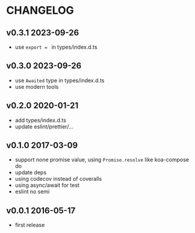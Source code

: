 # CHANGELOG

## v0.3.1 2023-09-26

- use `export = ` in types/index.d.ts

## v0.3.0 2023-09-26

- use `Awaited` type in types/index.d.ts
- use modern tools

## v0.2.0 2020-01-21

- add types/index.d.ts
- update eslint/prettier/...

## v0.1.0 2017-03-09

- support none promise value, using `Promise.resolve` like koa-compose do
- update deps
- using codecov instead of coveralls
- using async/await for test
- eslint no semi

## v0.0.1 2016-05-17

- first release
